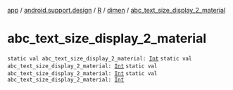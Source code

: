 [app](../../../index.md) / [android.support.design](../../index.md) / [R](../index.md) / [dimen](index.md) / [abc_text_size_display_2_material](.)

# abc_text_size_display_2_material

`static val abc_text_size_display_2_material: `[`Int`](https://kotlinlang.org/api/latest/jvm/stdlib/kotlin/-int/index.html)
`static val abc_text_size_display_2_material: `[`Int`](https://kotlinlang.org/api/latest/jvm/stdlib/kotlin/-int/index.html)
`static val abc_text_size_display_2_material: `[`Int`](https://kotlinlang.org/api/latest/jvm/stdlib/kotlin/-int/index.html)
`static val abc_text_size_display_2_material: `[`Int`](https://kotlinlang.org/api/latest/jvm/stdlib/kotlin/-int/index.html)